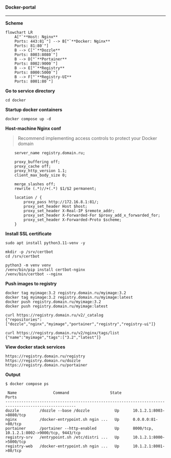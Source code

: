 #### Docker-portal
------

**Scheme**
```mermaid
flowchart LR
    A["`**Host: Nginx**
    Ports: 443:81`"] --> B["`**Docker: Nginx**
    Ports: 81:80`"]
    B --> C["`**Dozzle**
    Ports: 8003:8080`"]
    B --> D["`**Portainer**
    Ports: 8002:9000`"]
    B --> E["`**Registry**
    Ports: 8000:5000`"]
    B --> F["`**Registry-UI**
    Ports: 8001:80`"]
```

**Go to service directory**
```
cd docker
```

**Startup docker containers**
```
docker compose up -d
```

**Host-machine Nginx conf**

> Recommend implementing access controls to protect your Docker domain

```
    server_name registry.domain.ru;

    proxy_buffering off;
    proxy_cache off;
    proxy_http_version 1.1;
    client_max_body_size 0;

    merge_slashes off;
    rewrite (.*)//+(.*) $1/$2 permanent;

    location / {
        proxy_pass http://172.16.8.1:81/;
        proxy_set_header Host $host;
        proxy_set_header X-Real-IP $remote_addr;
        proxy_set_header X-Forwarded-For $proxy_add_x_forwarded_for;
        proxy_set_header X-Forwarded-Proto $scheme;
    }
```


**Install SSL certificate**
```
sudo apt install python3.11-venv -y
```

```
mkdir -p /srv/certbot
cd /srv/certbot
```
```
python3 -m venv venv
/venv/bin/pip install certbot-nginx
/venv/bin/certbot --nginx
```

**Push images to registry**
```
docker tag myimage:3.2 registry.domain.ru/myimage:3.2
docker tag myimage:3.2 registry.domain.ru/myimage:latest
docker push registry.domain.ru/myimage:3.2
docker push registry.domain.ru/myimage:latest
```
```
curl https://registry.domain.ru/v2/_catalog
{"repositories":["dozzle","nginx","myimage","portainer","registry","registry-ui"]}
```
```
curl https://registry.domain.ru/v2/nginx/tags/list
{"name":"myimage","tags":["3.2","latest"]}
```

**View docker stack services**
```
https://registry.domain.ru/registry
https://registry.domain.ru/dozzle
https://registry.domain.ru/portainer
```

**Output**
```
$ docker compose ps
 
 Name                Command                  State                          Ports                   
-----------------------------------------------------------------------------------------------------
dozzle         /dozzle --base /dozzle           Up      10.1.2.1:8003->8080/tcp
nginx          /docker-entrypoint.sh ngin ...   Up      0.0.0.0:81->80/tcp
portainer      /portainer --http-enabled        Up      8000/tcp, 10.1.2.1:8002->9000/tcp, 9443/tcp
registry-srv   /entrypoint.sh /etc/distri ...   Up      10.1.2.1:8000->5000/tcp
registry-web   /docker-entrypoint.sh ngin ...   Up      10.1.2.1:8001->80/tcp
```
